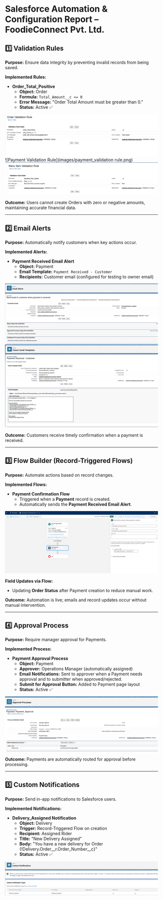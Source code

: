# Salesforce Automation & Configuration Report – FoodieConnect Pvt. Ltd.


## 1️⃣ Validation Rules
**Purpose:** Ensure data integrity by preventing invalid records from being saved.  

**Implemented Rules:**
- **Order_Total_Positive**  
  - **Object:** Order  
  - **Formula:** `Total_Amount__c <= 0`  
  - **Error Message:** "Order Total Amount must be greater than 0."  
  - **Status:** Active ✅  

![Order Validation Rule](images/order_validationrule.png)  
![Payment Validation Rule](images/payment_validation rule.png)  
![Menu Item Validation Rule](images/menuitem-validationrule.png)  

**Outcome:** Users cannot create Orders with zero or negative amounts, maintaining accurate financial data.  

---

## 2️⃣ Email Alerts
**Purpose:** Automatically notify customers when key actions occur.  

**Implemented Alerts:**
- **Payment Received Email Alert**  
  - **Object:** Payment  
  - **Email Template:** `Payment Received - Customer`  
  - **Recipients:** Customer email (configured for testing to owner email)  

![Email Alerts](images/email_Alerts.png)  
![Email Template](images/emailtemplate.png)  

**Outcome:** Customers receive timely confirmation when a payment is received.  

---

## 3️⃣ Flow Builder (Record-Triggered Flows)
**Purpose:** Automate actions based on record changes.  

**Implemented Flows:**
- **Payment Confirmation Flow**  
  - Triggered when a **Payment** record is created.  
  - Automatically sends the **Payment Received Email Alert**.  

![Flow Builder](images/flow_builder.png)  

**Field Updates via Flow:**
- Updating **Order Status** after Payment creation to reduce manual work.  

**Outcome:** Automation is live; emails and record updates occur without manual intervention.  

---

## 4️⃣ Approval Process
**Purpose:** Require manager approval for Payments.  

**Implemented Process:**
- **Payment Approval Process**  
  - **Object:** Payment  
  - **Approver:** Operations Manager (automatically assigned)  
  - **Email Notifications:** Sent to approver when a Payment needs approval and to submitter when approved/rejected.  
  - **Submit for Approval Button:** Added to Payment page layout  
  - **Status:** Active ✅  

![Approval Process](images/approval-process.png)  

**Outcome:** Payments are automatically routed for approval before processing.  

---

## 5️⃣ Custom Notifications
**Purpose:** Send in-app notifications to Salesforce users.  

**Implemented Notifications:**
- **Delivery_Assigned Notification**  
  - **Object:** Delivery  
  - **Trigger:** Record-Triggered Flow on creation  
  - **Recipient:** Assigned Rider  
  - **Title:** "New Delivery Assigned"  
  - **Body:** "You have a new delivery for Order {!Delivery.Order__r.Order_Number__c}"  
  - **Status:** Active ✅  

![Custom Notifications](images/custom-notification.png)  

